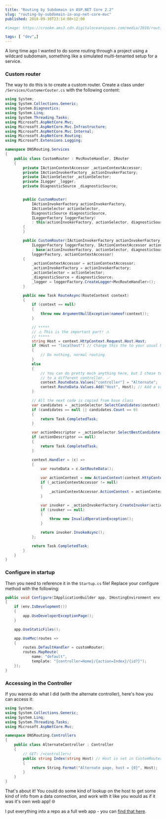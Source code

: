 ```yaml
---
title: "Routing by Subdomain in ASP.NET Core 2.2"
slug: "routing-by-subdomain-in-asp-net-core-mvc"
published: 2018-09-30T23:14:00+12:00

#image: https://crookm.ams3.cdn.digitaloceanspaces.com/media/2018/routing-by-subdomain-in-asp-net-core-mvc-c7dac19d-6859-4651-9b43-acf8973d9df0.jpg

tags: [ "dev",]
---
```


A long time ago I wanted to do some routing through a project using a wildcard subdomain, something like a simulated multi-tenanted setup for a service.

### Custom router
The way to do this is to create a custom router. Create a class under `/Services/CustomerCouter.cs` with the following content:

```cs
using System;
using System.Collections.Generic;
using System.Diagnostics;
using System.Linq;
using System.Threading.Tasks;
using Microsoft.AspNetCore.Mvc;
using Microsoft.AspNetCore.Mvc.Infrastructure;
using Microsoft.AspNetCore.Mvc.Internal;
using Microsoft.AspNetCore.Routing;
using Microsoft.Extensions.Logging;

namespace DNSRouting.Services
{
    public class CustomRouter : MvcRouteHandler, IRouter
    {
        private IActionContextAccessor _actionContextAccessor;
        private IActionInvokerFactory _actionInvokerFactory;
        private IActionSelector _actionSelector;
        private ILogger _logger;
        private DiagnosticSource _diagnosticSource;


        public CustomRouter(
            IActionInvokerFactory actionInvokerFactory,
            IActionSelector actionSelector,
            DiagnosticSource diagnosticSource,
            ILoggerFactory loggerFactory)
            : this(actionInvokerFactory, actionSelector, diagnosticSource, loggerFactory, actionContextAccessor: null)
        {
        }

        public CustomRouter(IActionInvokerFactory actionInvokerFactory, IActionSelector actionSelector, DiagnosticSource diagnosticSource,
            ILoggerFactory loggerFactory, IActionContextAccessor actionContextAccessor)
            : base(actionInvokerFactory, actionSelector, diagnosticSource,
            loggerFactory, actionContextAccessor)
        {
            _actionContextAccessor = actionContextAccessor;
            _actionInvokerFactory = actionInvokerFactory;
            _actionSelector = actionSelector;
            _diagnosticSource = diagnosticSource;
            _logger = loggerFactory.CreateLogger<MvcRouteHandler>();
        }

        public new Task RouteAsync(RouteContext context)
        {
            if (context == null)
            {
                throw new ArgumentNullException(nameof(context));
            }

            // *****
            // ⚠️ This is the important part! ⚠️
            // *****
            string Host = context.HttpContext.Request.Host.Host;
            if (Host == "localhost") // Change this the to your usual host
            {
                // Do nothing, normal routing
            }
            else
            {
                // You can do pretty much anything here, but I chose to switch
                // to a different controller. ✅
                context.RouteData.Values["controller"] = "Alternate";
                context.RouteData.Values.Add("Host", Host); // Add a variable for fun
            }

            // All the next code is copied from base class
            var candidates = _actionSelector.SelectCandidates(context);
            if (candidates == null || candidates.Count == 0)
            {
                return Task.CompletedTask;
            }

            var actionDescriptor = _actionSelector.SelectBestCandidate(context, candidates);
            if (actionDescriptor == null)
            {
                return Task.CompletedTask;
            }

            context.Handler = (c) =>
            {
                var routeData = c.GetRouteData();

                var actionContext = new ActionContext(context.HttpContext, routeData, actionDescriptor);
                if (_actionContextAccessor != null)
                {
                    _actionContextAccessor.ActionContext = actionContext;
                }

                var invoker = _actionInvokerFactory.CreateInvoker(actionContext);
                if (invoker == null)
                {
                    throw new InvalidOperationException();
                }

                return invoker.InvokeAsync();
            };

            return Task.CompletedTask;
        }
    }
}
```

### Configure in startup
Then you need to reference it in the `Startup.cs` file! Replace your configure method with the following:

```cs
public void Configure(IApplicationBuilder app, IHostingEnvironment env, CustomRouter customRouter)
{
    if (env.IsDevelopment())
    {
        app.UseDeveloperExceptionPage();
    }

    app.UseStaticFiles();

    app.UseMvc(routes =>
    {
        routes.DefaultHandler = customRouter;
        routes.MapRoute(
            name: "default",
            template: "{controller=Home}/{action=Index}/{id?}");
    });
}
```

### Accessing in the Controller
If you wanna do what I did (with the alternate controller), here's how you can access it:

```cs
using System;
using System.Collections.Generic;
using System.Linq;
using System.Threading.Tasks;
using Microsoft.AspNetCore.Mvc;

namespace DNSRouting.Controllers
{
    public class AlternateController : Controller
    {
        // GET: /<controller>/
        public string Index(string Host) // Host is set in CustomRouter
        {
            return String.Format("Alternate page, host = {0}", Host);
        }
    }
}
```

That's about it! You could do some kind of lookup on the host to get some kind of info from a data connection, and work with it like you would as if it was it's own web app! 🌐

I put everything into a repo as a full web app - you can [find that here](https://github.com/crookm/dnsrouting/tree/c0d4e5700cc7cdf750205d37dc7c319dd241c0d9).
